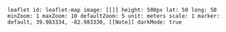 ```leaflet id: leaflet-map image: [[]] height: 500px lat: 50 long: 50 minZoom: 1 maxZoom: 10 defaultZoom: 5 unit: meters scale: 1 marker: default, 39.983334, -82.983330, [[Note]] darkMode: true ```

